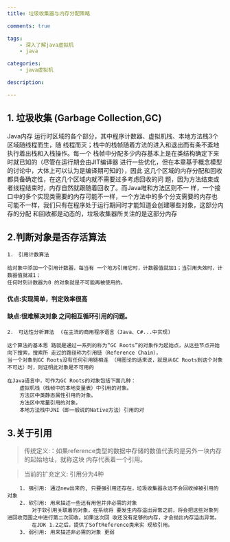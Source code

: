 ```yaml
---
title: 垃圾收集器与内存分配策略

comments: true    

tags: 
    - 深入了解java虚拟机
    - java

categories: 
    - java虚拟机

description: 

---
```


## 1. 垃圾收集 (Garbage Collection,GC)

Java内存 运行时区域的各个部分，其中程序计数器、虚拟机栈、本地方法栈3个区域随线程而生，随 线程而灭；栈中的栈帧随着方法的进入和退出而有条不紊地执行着出栈和入栈操作。每一个 栈帧中分配多少内存基本上是在类结构确定下来时就已知的（尽管在运行期会由JIT编译器 进行一些优化，但在本章基于概念模型的讨论中，大体上可以认为是编译期可知的），因此 这几个区域的内存分配和回收都具备确定性，在这几个区域内就不需要过多考虑回收的问 题，因为方法结束或者线程结束时，内存自然就跟随着回收了。而Java堆和方法区则不一 样，一个接口中的多个实现类需要的内存可能不一样，一个方法中的多个分支需要的内存也 可能不一样，我们只有在程序处于运行期间时才能知道会创建哪些对象，这部分内存的分配 和回收都是动态的，垃圾收集器所关注的是这部分内存

## 2.判断对象是否存活算法
    1.　引用计数算法 
    
    给对象中添加一个引用计数器，每当有 一个地方引用它时，计数器值就加1；当引用失效时，计数器值就减1；
    任何时刻计数器为0 的对象就是不可能再被使用的。
#### 优点:实现简单，判定效率很高    
#### 缺点:很难解决对象 之间相互循环引用的问题。
    2.　可达性分析算法  (在主流的商用程序语言（Java、C#...中实现)
    
    这个算法的基本思 路就是通过一系列的称为“GC Roots”的对象作为起始点，从这些节点开始向下搜索，搜索所 走过的路径称为引用链（Reference Chain），
    当一个对象到GC Roots没有任何引用链相连 （用图论的话来说，就是从GC Roots到这个对象不可达）时，则证明此对象是不可用的
    
```
在Java语言中，可作为GC Roots的对象包括下面几种：
    虚拟机栈（栈帧中的本地变量表）中引用的对象。 
    方法区中类静态属性引用的对象。 
    方法区中常量引用的对象。 
    本地方法栈中JNI（即一般说的Native方法）引用的对
```

<!--more-->

## 3.关于引用

> 传统定义:：如果reference类型的数据中存储的数值代表的是另外一块内存的起始地址，就称这块 内存代表着一个引用。

> 当前的扩充定义: 引用分为4种
```
    1. 强引用: 通过new出来的, 只要强引用还存在，垃圾收集器永远不会回收掉被引用的对象
    2. 软引用: 用来描述一些还有用但并非必需的对象
        对于软引用关联着的对象，在系统将 要发生内存溢出异常之前，将会把这些对象列进回收范围之中进行第二次回收。如果这次回 收还没有足够的内存，才会抛出内存溢出异常。
        在JDK 1.2之后，提供了SoftReference类来实 现软引用。 
    3. 弱引用: 用来描述非必需的对象 更弱
```
 


